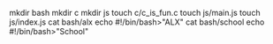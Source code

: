 mkdir bash
mkdir c
mkdir js
touch c/c_is_fun.c
touch js/main.js
touch js/index.js
cat bash/alx
echo #!/bin/bash>"ALX"
cat bash/school
echo #!/bin/bash>"School"

